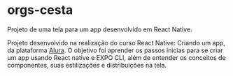 # orgs-cesta
Projeto de uma tela para um app desenvolvido em React Native.

Projeto desenvolvido na realização do curso React Native: Criando um app, da plataforma [Alura](https://github.com/alura-cursos).
O objetivo foi aprender os passos inicias para se criar um app usando React native e EXPO CLI, além de entender os conceitos de componentes, suas estilizações e distribuições na tela.
